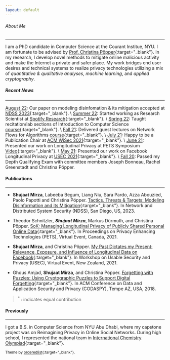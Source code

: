 ```yaml
---
layout: default
---
```


###### About Me
* * *

I am a PhD candidate in Computer Science at the Courant Institue, NYU. I am fortunate to be advised by [Prof. Christina Pöpper](http://poepper.net){:target="_blank"}. In my research, I develop novel methods to mitigate online malicious activity and make the Internet a private and safer place. My work bridges end user desires and technical systems to realize privacy technologies utilizing a mix of _quantitative & qualitative analyses_, _machine learning_, and _applied cryptography_.


##### Recent News
* * * 
<u>August 22</u>: Our paper on modeling disinfomation & its mitigation accepted at [NDSS 2023](https://www.ndss-symposium.org/ndss2023/){:target="_blank"}. \\
<u>Summer 22</u>: Started working as Research Scientist at [Spotify Research](https://research.atspotify.com/){:target="_blank"}. \\
<u>Spring 22</u>: Taught recitation/lab sections of Introduction to Computer Science  [course](https://){:target="_blank"}. \\
<u>Fall 21</u>: Delivered guest lectures on Network Flows for Algorithms [course](https://){:target="_blank"}. \\
<u>July 21</u>: Happy to be a Publication Chair at [ACM WiSec 2021](https://sites.nyuad.nyu.edu/wisec21/organization/){:target="_blank"}. \\
<u>June 21</u>: Presented our work on Longitudinal Privacy at PETS Symposium [Video](https://www.youtube.com/watch?v=qPLFUaZKSJM){:target="_blank"}. \\
<u>May 21</u>: Presented our work on Facebook Longitudinal Privacy at [USEC 2021](http://www.usablesecurity.net/USEC/usec21/){:target="_blank"}. \\
<u>Fall 20</u>: Passed my Depth Qualifying Exam with committee members Joseph Bonneau, Rachel Greenstadt and Christina Pöpper. 

#### Publications
* * * 

* **Shujaat Mirza**, Labeeba Begum, Liang Niu, Sara Pardo, Azza Abouzied, Paolo Papotti and Christina Pöpper. [Tactics, Threats & Targets: Modeling Disinformation and its Mitigation](papers/disinfo_threat_modeling.pdf){:target="_blank"}. In Network and Distributed System Security (NDSS), San Diego, US, 2023. 

* Theodor Schnitzler<sup>*</sup>, **Shujaat Mirza**<sup>*</sup>, Markus Dürmuth, and Christina Pöpper. [SoK: Managing Longitudinal Privacy of Publicly Shared Personal Online Data](https://petsymposium.org/popets/2021/popets-2021-0013.pdf){:target="_blank"}. In Proceedings on Privacy Enhancing Technologies (PETS), Virtual Event, Canada, 2021. 

* **Shujaat Mirza**, and Christina Pöpper. [My Past Dictates my Present: Relevance, Exposure, and Influence of Longitudinal Data on Facebook](https://www.ndss-symposium.org/ndss-paper/auto-draft-181/){:target="_blank"}. In Workshop on Usable Security and Privacy (USEC), Virtual Event, New Zealand, 2021.

* Ghous Amjad, **Shujaat Mirza**, and Christina Pöpper. [Forgetting with Puzzles: Using Cryptographic Puzzles to Support Digital Forgetting](https://dl.acm.org/doi/10.1145/3176258.3176327){:target="_blank"}. In ACM Conference on Data and Application Security and Privacy (CODASPY), Tempe AZ, USA, 2018.

> <sup> * </sup>: indicates equal contribution

#### Previously
* * * 

I got a B.S. in Computer Science from NYU Abu Dhabi, where my capstone project was on Reimagining Privacy in Online Social Networks. During high school, I represented the national team in [International Chemistry Olympiad](https://en.wikipedia.org/wiki/International_Chemistry_Olympiad){:target="_blank"}.


<sub>Theme by [orderedlist](https://github.com/orderedlist){:target="_blank"}.</sub>


<!--
Text can be **bold**, _italic_, or ~~strikethrough~~.

[Link to another page](./another-page.html).

There should be whitespace between paragraphs.

There should be whitespace between paragraphs. We recommend including a README, or a file with information about your project.

# Header 1

This is a normal paragraph following a header. GitHub is a code hosting platform for version control and collaboration. It lets you and others work together on projects from anywhere.

## Header 2

> This is a blockquote following a header.
>
> When something is important enough, you do it even if the odds are not in your favor.

### Header 3

```js
// Javascript code with syntax highlighting.
var fun = function lang(l) {
  dateformat.i18n = require('./lang/' + l)
  return true;
}
```

```ruby
# Ruby code with syntax highlighting
GitHubPages::Dependencies.gems.each do |gem, version|
  s.add_dependency(gem, "= #{version}")
end
```

#### Header 4

*   This is an unordered list following a header.
*   This is an unordered list following a header.
*   This is an unordered list following a header.

##### Header 5

1.  This is an ordered list following a header.
2.  This is an ordered list following a header.
3.  This is an ordered list following a header.

###### Header 6

| head1        | head two          | three |
|:-------------|:------------------|:------|
| ok           | good swedish fish | nice  |
| out of stock | good and plenty   | nice  |
| ok           | good `oreos`      | hmm   |
| ok           | good `zoute` drop | yumm  |

### There's a horizontal rule below this.

* * *

### Here is an unordered list:

*   Item foo
*   Item bar
*   Item baz
*   Item zip

### And an ordered list:

1.  Item one
1.  Item two
1.  Item three
1.  Item four

### And a nested list:

- level 1 item
  - level 2 item
  - level 2 item
    - level 3 item
    - level 3 item
- level 1 item
  - level 2 item
  - level 2 item
  - level 2 item
- level 1 item
  - level 2 item
  - level 2 item
- level 1 item

### Small image

![Octocat](https://github.githubassets.com/images/icons/emoji/octocat.png)

### Large image

![Branching](https://guides.github.com/activities/hello-world/branching.png)


### Definition lists can be used with HTML syntax.

<dl>
<dt>Name</dt>
<dd>Godzilla</dd>
<dt>Born</dt>
<dd>1952</dd>
<dt>Birthplace</dt>
<dd>Japan</dd>
<dt>Color</dt>
<dd>Green</dd>
</dl>

```
Long, single-line code blocks should not wrap. They should horizontally scroll if they are too long. This line should be long enough to demonstrate this.
```

```
The final element.
```
 -->
